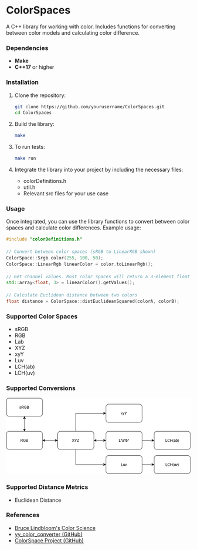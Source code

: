 # ColorSpaces

A C++ library for working with color. Includes functions for converting between color models and calculating color difference.

### Dependencies

- **Make**
- **C++17** or higher

### Installation

1. Clone the repository:
   ```bash
   git clone https://github.com/yourusername/ColorSpaces.git
   cd ColorSpaces
	```

3. Build the library:
	```bash
	make
	```

4. To run tests:
	```bash
	make run
	```

5. Integrate the library into your project by including the necessary files:
	* colorDefinitions.h
	* util.h
	* Relevant src files for your use case

### Usage

Once integrated, you can use the library functions to convert between color spaces and calculate color differences. Example usage:

```cpp
#include "colorDefinitions.h"

// Convert between color spaces (sRGB to LinearRGB shown)
ColorSpace::Srgb color(255, 100, 50);
ColorSpace::LinearRgb linearColor = color.toLinearRgb();

// Get channel values. Most color spaces will return a 3-element float array
std::array<float, 3> = linearColor().getValues();

// Calculate Euclidean distance between two colors
float distance = ColorSpace::distEuclideanSquared(colorA, colorB);
```

### Supported Color Spaces
* sRGB
* RGB
* Lab
* XYZ
* xyY
* Luv
* LCH(ab)
* LCH(uv)

### Supported Conversions
![conversion-diagram](/documentationMedia/colorDiagram.png)

### Supported Distance Metrics
* Euclidean Distance

### References
* [Bruce Lindbloom's Color Science](<http://www.brucelindbloom.com/index.html?Eqn_RGB_XYZ_Matrix.html>)
* [yy_color_converter (GitHub)](<https://github.com/ibireme/yy_color_convertor>)
* [ColorSpace Project (GitHub)](<https://github.com/berendeanicolae/ColorSpace?tab=readme-ov-file>)
